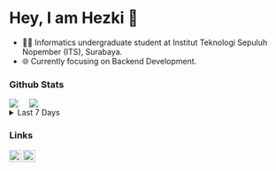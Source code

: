 # Hey, I am Hezki 👋

- 👨‍🎓 Informatics undergraduate student at Institut Teknologi Sepuluh Nopember (ITS), Surabaya.
- 🌐 Currently focusing on Backend Development.

### Github Stats

<div style="display: flex; gap: 20px; align-items: start;">
  <img src='https://github-readme-stats.vercel.app/api?username=bazoka-kaka&show_icons=true&count_private=true&theme=dracula' />
  <img src='https://github-readme-stats.vercel.app/api/top-langs/?username=bazoka-kaka&layout=compact&theme=dracula&langs_count=15' />
</div>
<details>
  <summary>Last 7 Days</summary><br />
  <img src='https://wakatime.com/share/@e08f8b14-02a9-4fc3-a997-6be14dbaff15/901d8d76-e039-41e7-96f8-f48de02c6e18.svg' width='500' />
</details>

### Links

[<img align='left' src='https://upload.wikimedia.org/wikipedia/commons/thumb/c/ca/LinkedIn_logo_initials.png/640px-LinkedIn_logo_initials.png' alt='linkedin' width='22px' />][linkedin]
<!-- [<img align='left' src='https://cdn-icons-png.flaticon.com/512/2991/2991108.png' alt='Curiculum Vitae' width='22px' />][cv] -->
[<img align='left' src='https://img.icons8.com/fluency/512/secured-letter.png' alt='Email' width='22px' />][email]
<!-- [<img align='left' src='https://cdn-icons-png.flaticon.com/512/1006/1006669.png' alt='portofolio' width='22px' />][portofolio] -->

[linkedin]: https://www.linkedin.com/in/yehezkiel-wiradhika/
[portofolio]: https://portofolio-yehezkiel-wiradhika.herokuapp.com/
[cv]: https://yehezkiel-wiradhika-cv.netlify.app/
[email]: mailto:yehezkielwiradhika@gmail.com
